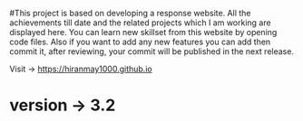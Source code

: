#This project is based on developing a response website. All the achievements till date and the related projects which I am working are displayed here. You can learn new skillset from this website by opening code files. Also if you want to add any new features you can add then commit it, after reviewing, your commit will be published in the next release.

Visit -> https://hiranmay1000.github.io

# version -> 3.2
